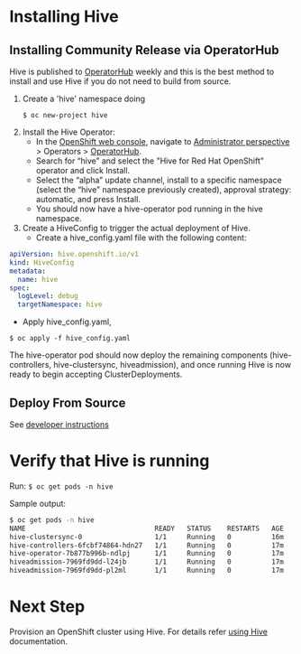 # Installing Hive

## Installing Community Release via OperatorHub

Hive is published to [OperatorHub](https://operatorhub.io/operator/hive-operator) weekly and this is the best method to install and use Hive if you do not need to build from source.

1. Create a 'hive' namespace doing
    ```
    $ oc new-project hive
    ```
1. Install the Hive Operator:
    * In the [OpenShift web console](https://docs.openshift.com/container-platform/latest/web_console/web-console-overview.html), navigate to [Administrator perspective](https://docs.openshift.com/container-platform/latest/web_console/web-console-overview.html#accessing-the-administrator-perspective_web-console-overview) > Operators > [OperatorHub](https://docs.openshift.com/container-platform/latest/operators/understanding/olm-understanding-operatorhub.html#olm-operatorhub-overview_olm-understanding-operatorhub).
    * Search for “hive” and select the "Hive for Red Hat OpenShift" operator and click Install.
    * Select the “alpha” update channel, install to a specific namespace (select the “hive” namespace previously created), approval strategy: automatic, and press Install.
    * You should now have a hive-operator pod running in the hive namespace.
1. Create a HiveConfig to trigger the actual deployment of Hive.
    * Create a hive_config.yaml file with the following content:

```yaml
apiVersion: hive.openshift.io/v1
kind: HiveConfig
metadata:
  name: hive
spec:
  logLevel: debug
  targetNamespace: hive
```
  * Apply hive_config.yaml,
  ```
  $ oc apply -f hive_config.yaml
  ```

The hive-operator pod should now deploy the remaining components (hive-controllers, hive-clustersync, hiveadmission), and once running Hive is now ready to begin accepting ClusterDeployments.

## Deploy From Source

See [developer instructions](developing.md)

# Verify that Hive is running

Run: `$ oc get pods -n hive`

Sample output:

```bash
$ oc get pods -n hive
NAME                                READY   STATUS    RESTARTS   AGE
hive-clustersync-0                  1/1     Running   0          16m
hive-controllers-6fcbf74864-hdn27   1/1     Running   0          17m
hive-operator-7b877b996b-ndlpj      1/1     Running   0          17m
hiveadmission-7969fd9dd-l24jb       1/1     Running   0          17m
hiveadmission-7969fd9dd-pl2ml       1/1     Running   0          17m
```

# Next Step

Provision an OpenShift cluster using Hive.
For details refer [using Hive](./using-hive.md) documentation.


